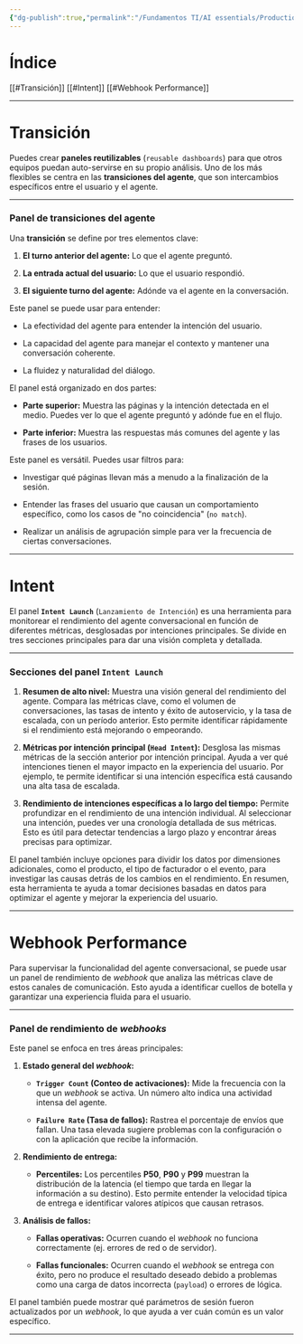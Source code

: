 ```yaml
---
{"dg-publish":true,"permalink":"/Fundamentos TI/AI essentials/Production-Ready Conversational Agents/Advanced Performance Measurement/03 Creating custom dashboards in Looker studio/"}
---
```


# Índice

[[#Transición]]
[[#Intent]]
[[#Webhook Performance]]

---

# Transición

Puedes crear **paneles reutilizables** (`reusable dashboards`) para que otros equipos puedan auto-servirse en su propio análisis. Uno de los más flexibles se centra en las **transiciones del agente**, que son intercambios específicos entre el usuario y el agente.

---

### **Panel de transiciones del agente**

Una **transición** se define por tres elementos clave:

1. **El turno anterior del agente:** Lo que el agente preguntó.
    
2. **La entrada actual del usuario:** Lo que el usuario respondió.
    
3. **El siguiente turno del agente:** Adónde va el agente en la conversación.
    

Este panel se puede usar para entender:

- La efectividad del agente para entender la intención del usuario.
    
- La capacidad del agente para manejar el contexto y mantener una conversación coherente.
    
- La fluidez y naturalidad del diálogo.
    

El panel está organizado en dos partes:

- **Parte superior:** Muestra las páginas y la intención detectada en el medio. Puedes ver lo que el agente preguntó y adónde fue en el flujo.
    
- **Parte inferior:** Muestra las respuestas más comunes del agente y las frases de los usuarios.
    

Este panel es versátil. Puedes usar filtros para:

- Investigar qué páginas llevan más a menudo a la finalización de la sesión.
    
- Entender las frases del usuario que causan un comportamiento específico, como los casos de "no coincidencia" (`no match`).
    
- Realizar un análisis de agrupación simple para ver la frecuencia de ciertas conversaciones.

---

# Intent

El panel **`Intent Launch`** (`Lanzamiento de Intención`) es una herramienta para monitorear el rendimiento del agente conversacional en función de diferentes métricas, desglosadas por intenciones principales. Se divide en tres secciones principales para dar una visión completa y detallada.

---

### **Secciones del panel `Intent Launch`**

1. **Resumen de alto nivel:** Muestra una visión general del rendimiento del agente. Compara las métricas clave, como el volumen de conversaciones, las tasas de intento y éxito de autoservicio, y la tasa de escalada, con un período anterior. Esto permite identificar rápidamente si el rendimiento está mejorando o empeorando.
    
2. **Métricas por intención principal (`Head Intent`):** Desglosa las mismas métricas de la sección anterior por intención principal. Ayuda a ver qué intenciones tienen el mayor impacto en la experiencia del usuario. Por ejemplo, te permite identificar si una intención específica está causando una alta tasa de escalada.
    
3. **Rendimiento de intenciones específicas a lo largo del tiempo:** Permite profundizar en el rendimiento de una intención individual. Al seleccionar una intención, puedes ver una cronología detallada de sus métricas. Esto es útil para detectar tendencias a largo plazo y encontrar áreas precisas para optimizar.
    

El panel también incluye opciones para dividir los datos por dimensiones adicionales, como el producto, el tipo de facturador o el evento, para investigar las causas detrás de los cambios en el rendimiento. En resumen, esta herramienta te ayuda a tomar decisiones basadas en datos para optimizar el agente y mejorar la experiencia del usuario.

---

# Webhook Performance

Para supervisar la funcionalidad del agente conversacional, se puede usar un panel de rendimiento de _webhook_ que analiza las métricas clave de estos canales de comunicación. Esto ayuda a identificar cuellos de botella y garantizar una experiencia fluida para el usuario.

---

### **Panel de rendimiento de _webhooks_**

Este panel se enfoca en tres áreas principales:

1. **Estado general del _webhook_:**
    
    - **`Trigger Count` (Conteo de activaciones):** Mide la frecuencia con la que un _webhook_ se activa. Un número alto indica una actividad intensa del agente.
        
    - **`Failure Rate` (Tasa de fallos):** Rastrea el porcentaje de envíos que fallan. Una tasa elevada sugiere problemas con la configuración o con la aplicación que recibe la información.
        
2. **Rendimiento de entrega:**
    
    - **Percentiles:** Los percentiles **P50**, **P90** y **P99** muestran la distribución de la latencia (el tiempo que tarda en llegar la información a su destino). Esto permite entender la velocidad típica de entrega e identificar valores atípicos que causan retrasos.
        
3. **Análisis de fallos:**
    
    - **Fallas operativas:** Ocurren cuando el _webhook_ no funciona correctamente (ej. errores de red o de servidor).
        
    - **Fallas funcionales:** Ocurren cuando el _webhook_ se entrega con éxito, pero no produce el resultado deseado debido a problemas como una carga de datos incorrecta (`payload`) o errores de lógica.
        

El panel también puede mostrar qué parámetros de sesión fueron actualizados por un _webhook_, lo que ayuda a ver cuán común es un valor específico.


---

